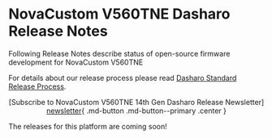 # NovaCustom V560TNE Dasharo Release Notes

Following Release Notes describe status of open-source firmware development for
NovaCustom V560TNE

For details about our release process please read
[Dasharo Standard Release Process](../../dev-proc/standard-release-process.md).

<center>

[Subscribe to NovaCustom V560TNE 14th Gen Dasharo Release Newsletter]
[newsletter]{ .md-button .md-button--primary .center }

</center>

The releases for this platform are coming soon!

[newsletter]: https://newsletter.3mdeb.com/subscription/CcLgb48NQ

